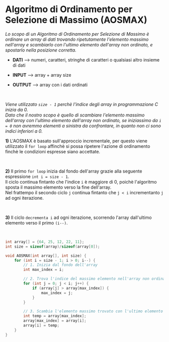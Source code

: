 # Algoritmo di Ordinamento per Selezione di Massimo (AOSMAX)
*Lo scopo di un Algoritmo di Ordinamento per Selezione di Massimo è ordinare un array di dati trovando ripetutamente l'elemento massimo nell'array e scambiarlo con l'ultimo elemento dell'array non ordinato, e spostarlo nella posizione corretta.*

* **DATI** --> numeri, caratteri, stringhe di caratteri o qualsiasi altro insieme di dati

* **INPUT** --> array + array size

* **OUTPUT** --> array con i dati ordinati

<br>

*Viene utilizzato `size - 1` perchè l'indice degli array in programmazione C inizia da 0.*
<br>
*Dato che il nostro scopo è quello di scambiare l'elemento massimo dell'array con l'ultimo elemento dell'array non ordinato, se iniziassimo da `i = 0` non avremmo elementi a sinistra da confrontare, in quanto non ci sono indici inferiori a 0.*


**1)** L'AOSMAX è basato sull'approccio incrementale, per questo viene utilizzato il `for loop` affinchè si possa ripetere l'azione di ordinamento finchè le condizioni espresse siano accettate.

<br>

**2)** Il primo `for loop` inizia dal fondo dell'array grazie alla seguente espressione `int i = size - 1`.
<br>
Il ciclo continua fintanto che l'indice `i` è maggiore di 0, poichè l'algoritmo sposta il massimo elemento verso la fine dell'array.
<br>
Nel frattempo il secondo ciclo `j` continua fintanto che `j < i` incrementanto `j` ad ogni iterazione.

<br>

**3)** Il ciclo `decrementa i` ad ogni iterazione, scorrendo l'array dall'ultimo elemento verso il primo `(i--)`.

<br>


```c
int array[] = {64, 25, 12, 22, 11};
int size = sizeof(array)/sizeof(array[0]);

void AOSMAX(int array[], int size) {
    for (int i = size - 1; i > 0; i--) {
        // 1. Inizia dal fondo dell'array
        int max_index = i;

        // 2. Trova l'indice del massimo elemento nell'array non ordinato
        for (int j = 0; j < i; j++) {
            if (array[j] > array[max_index]) {
                max_index = j;
            }
        }

        // 3. Scambia l'elemento massimo trovato con l'ultimo elemento non ordinato
        int temp = array[max_index];
        array[max_index] = array[i];
        array[i] = temp;
    }
}
```